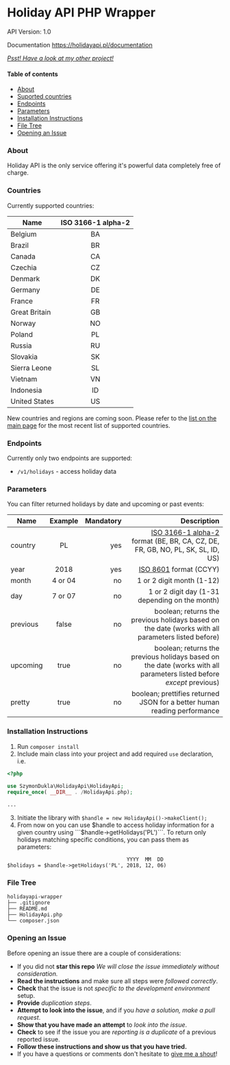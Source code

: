 #   Holiday API PHP Wrapper
API Version: 1.0

Documentation <https://holidayapi.pl/documentation>

*[Psst! Have a look at my other project!](https://www.amaranthapp.com?utm_source=github.com&utm_medium=holidayapi-wrapper)*

#### Table of contents
- [About](#about)
- [Suported countries](#countries)
- [Endpoints](#endpoints)
- [Parameters](#parameters)
- [Installation Instructions](#installation-instructions)
- [File Tree](#file-tree)
- [Opening an Issue](#opening-an-issue)

### About
Holiday API is the only service offering it's powerful data completely free of charge.

### Countries
Currently supported countries:

| Name          | ISO 3166-1 alpha-2   |
| ------------- |:--------------------:|
| Belgium       | BA                   |
| Brazil        | BR                   |
| Canada        | CA                   |
| Czechia       | CZ                   |
| Denmark       | DK                   |
| Germany       | DE                   |
| France        | FR                   |
| Great Britain | GB                   |
| Norway        | NO                   |
| Poland        | PL                   |
| Russia        | RU                   |
| Slovakia      | SK                   |
| Sierra Leone  | SL                   |
| Vietnam       | VN                   |
| Indonesia     | ID                   |
| United States | US                   |

New countries and regions are coming soon. Please refer to the [list on the main page](https://holidayapi.pl) for the most recent list of supported countries.

### Endpoints
Currently only two endpoints are supported:

* ```/v1/holidays``` - access holiday data

### Parameters
You can filter returned holidays by date and upcoming or past events:

| Name          | Example   | Mandatory  | Description |
| ------------- |:---------:| ----------:| -----------------------------------------------------------------------------: |
| country       | PL        |     yes    | [ISO 3166-1 alpha-2](https://www.nationsonline.org/oneworld/country_code_list.htm) format (BE, BR, CA, CZ, DE, FR, GB, NO, PL, SK, SL, ID, US) |
| year          | 2018      |     yes    | [ISO 8601](https://www.iso.org/iso-8601-date-and-time-format.html) format (CCYY)
| month         | 4 or 04   |      no    | 1 or 2 digit month (1-12)
| day           | 7 or 07   |      no    | 1 or 2 digit day (1-31 depending on the month)
| previous      | false     |      no    | boolean; returns the previous holidays based on the date (works with all parameters listed before)
| upcoming      | true      |      no    | boolean; returns the previous holidays based on the date (works with all parameters listed before *except* previous)
| pretty        | true      |      no    | boolean; prettifies returned JSON for a better human reading performance

### Installation Instructions
1. Run `composer install`
2. Include main class into your project and add required ```use``` declaration, i.e.
```php
<?php

use SzymonDukla\HolidayApi\HolidayApi;
require_once( __DIR__ . /HolidayApi.php);

...
```
3. Initiate the library with ```$handle = new HolidayApi()->makeClient();```
4. From now on you can use $handle to access holiday information for a given country using ```$handle->getHolidays('PL')```. To return only holidays matching specific conditions, you can pass them as parameters:
```        
                                       YYYY  MM  DD
$holidays = $handle->getHolidays('PL', 2018, 12, 06)
```


### File Tree
```
holidayapi-wrapper
├── .gitignore
├── README.md
├── HolidayApi.php
└── composer.json
```

### Opening an Issue
Before opening an issue there are a couple of considerations:
* If you did not **star this repo** *We will close the issue immediately without consideration.*
* **Read the instructions** and make sure all steps were *followed correctly*.
* **Check** that the issue is not *specific to the development environment* setup.
* **Provide** *duplication steps*.
* **Attempt to look into the issue**, and if you *have a solution, make a pull request*.
* **Show that you have made an attempt** to *look into the issue*.
* **Check** to see if the issue you are *reporting is a duplicate* of a previous reported issue.
* **Follow these instructions and show us that you have tried.**
* If you have a questions or comments don't hesitate to [give me a shout](mailto:hello@szymondukla.com)!